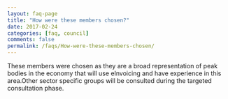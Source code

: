 ```yaml
---
layout: faq-page
title: "How were these members chosen?"
date: 2017-02-24
categories: [faq, council]
comments: false
permalink: /faqs/How-were-these-members-chosen/
---
```

These members were chosen as they are a broad representation of peak bodies in the economy that will use eInvoicing and have experience in this area.Other sector specific groups will be consulted during the targeted consultation phase. 
